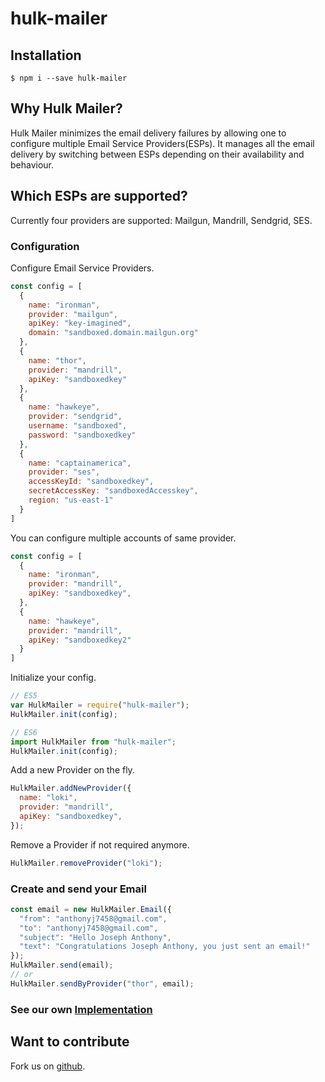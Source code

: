 # hulk-mailer

## Installation 
```shell
$ npm i --save hulk-mailer
```

## Why Hulk Mailer?

Hulk Mailer minimizes the email delivery failures by allowing one to configure multiple Email Service Providers(ESPs). It manages all the email delivery by switching between ESPs depending on their availability and behaviour.

## Which ESPs are supported?
Currently four providers are supported: Mailgun, Mandrill, Sendgrid, SES.

### Configuration

Configure Email Service Providers.
```js
const config = [
  {
    name: "ironman",
    provider: "mailgun",
    apiKey: "key-imagined",
    domain: "sandboxed.domain.mailgun.org"
  },
  {
    name: "thor",
    provider: "mandrill",
    apiKey: "sandboxedkey"
  },
  {
    name: "hawkeye",
    provider: "sendgrid",
    username: "sandboxed",
    password: "sandboxedkey"
  },
  {
    name: "captainamerica",
    provider: "ses",
    accessKeyId: "sandboxedkey",
    secretAccessKey: "sandboxedAccesskey",
    region: "us-east-1"
  }
]
```

You can configure multiple accounts of same provider.
```js
const config = [
  {
    name: "ironman",
    provider: "mandrill",
    apiKey: "sandboxedkey",
  },
  {
    name: "hawkeye",
    provider: "mandrill",
    apiKey: "sandboxedkey2"
  }
]
```

Initialize your config.
```js
// ES5
var HulkMailer = require("hulk-mailer");
HulkMailer.init(config);

// ES6
import HulkMailer from "hulk-mailer";
HulkMailer.init(config);
```

Add a new Provider on the fly.
```js
HulkMailer.addNewProvider({
  name: "loki",
  provider: "mandrill",
  apiKey: "sandboxedkey",
});
```

Remove a Provider if not required anymore.
```js
HulkMailer.removeProvider("loki");
```

### Create and send your Email
```js
const email = new HulkMailer.Email({
  "from": "anthonyj7458@gmail.com",
  "to": "anthonyj7458@gmail.com",
  "subject": "Hello Joseph Anthony",
  "text": "Congratulations Joseph Anthony, you just sent an email!"
});
HulkMailer.send(email);
// or
HulkMailer.sendByProvider("thor", email);
```

### See our own [Implementation](https://github.com/anthonyj7458/hulk-service)

## Want to contribute
Fork us on [github](https://github.com/anthonyj7458/hulk-mailer).

